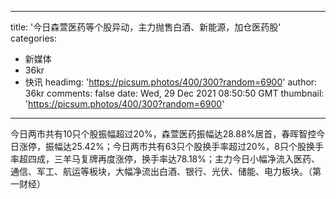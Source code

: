 
---
title: '今日森萱医药等个股异动，主力抛售白酒、新能源，加仓医药股'
categories: 
 - 新媒体
 - 36kr
 - 快讯
headimg: 'https://picsum.photos/400/300?random=6900'
author: 36kr
comments: false
date: Wed, 29 Dec 2021 08:50:50 GMT
thumbnail: 'https://picsum.photos/400/300?random=6900'
---

<div>   
今日两市共有10只个股振幅超过20%，森萱医药振幅达28.88%居首，春晖智控今日涨停，振幅达25.42%；今日两市共有63只个股换手率超过20%，8只个股换手率超四成，三羊马复牌再度涨停，换手率达78.18%；主力今日小幅净流入医药、通信、军工、航运等板块，大幅净流出白酒、银行、光伏、储能、电力板块。（第一财经）  
</div>
            